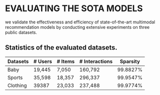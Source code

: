 # EVALUATING THE SOTA MODELS

we validate the effectiveness and efficiency of state-of-the-art multimodal recommendation models by conducting extensive experiments on three public datasets. 

## Statistics of the evaluated datasets.
| Datasets | # Users | # Items | # Interactions |Sparsity|
|----------|--------|---------|---------|---------|
| Baby     | 19,445     | 7,050     |160,792|99.8827%|
| Sports   | 35,598      | 18,357   |296,337|99.9547%|
| Clothing     | 39387      | 23,033    |237,488|99.9774%|

